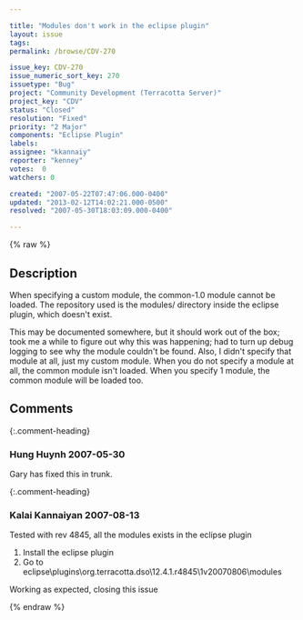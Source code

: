 ```yaml
---

title: "Modules don't work in the eclipse plugin"
layout: issue
tags: 
permalink: /browse/CDV-270

issue_key: CDV-270
issue_numeric_sort_key: 270
issuetype: "Bug"
project: "Community Development (Terracotta Server)"
project_key: "CDV"
status: "Closed"
resolution: "Fixed"
priority: "2 Major"
components: "Eclipse Plugin"
labels: 
assignee: "kkannaiy"
reporter: "kenney"
votes:  0
watchers: 0

created: "2007-05-22T07:47:06.000-0400"
updated: "2013-02-12T14:02:21.000-0500"
resolved: "2007-05-30T18:03:09.000-0400"

---
```




{% raw %}



## Description

<div markdown="1" class="description">

When specifying a custom module, the common-1.0 module cannot be loaded. The repository used is
the modules/ directory inside the eclipse plugin, which doesn't exist. 

This may be documented somewhere, but it should work out of the box; took me a while to figure out why this was
happening; had to turn up debug logging to see why the module couldn't be found.
Also, I didn't specify that module at all, just my custom module. When you do not specify a module at all,
the common module isn't loaded. When you specify 1 module, the common module will be loaded too. 

</div>

## Comments


{:.comment-heading}
### **Hung Huynh** <span class="date">2007-05-30</span>

<div markdown="1" class="comment">

Gary has fixed this in trunk.

</div>


{:.comment-heading}
### **Kalai Kannaiyan** <span class="date">2007-08-13</span>

<div markdown="1" class="comment">

Tested with rev 4845, all the modules exists in the eclipse plugin

1. Install the eclipse plugin
2. Go to eclipse\plugins\org.terracotta.dso\12.4.1.r4845\1v20070806\modules

Working as expected, closing this issue



</div>



{% endraw %}
